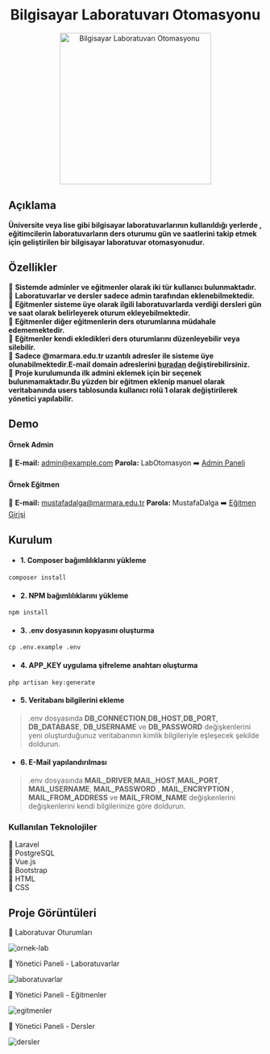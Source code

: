 <h1 align="center">Bilgisayar Laboratuvarı Otomasyonu</h1>

<p align="center">
  <a href="https://github.com/mustafadalga/bilgisayar-lab-otomasyonu">
    <img src="https://user-images.githubusercontent.com/25087769/93143117-f8341180-f6ef-11ea-9e15-6c029d6db2a1.png" alt="Bilgisayar Laboratuvarı Otomasyonu" width="300">
  </a>
</p>


## Açıklama 
**Üniversite veya lise gibi bilgisayar laboratuvarlarının kullanıldığı yerlerde , eğitimcilerin laboratuvarların ders oturumu gün ve saatlerini takip etmek için geliştirilen bir bilgisayar laboratuvar otomasyonudur.**

## Özellikler
  :large_blue_circle: **Sistemde adminler ve eğitmenler olarak iki tür kullanıcı bulunmaktadır.**  
  :large_blue_circle: **Laboratuvarlar ve dersler sadece admin tarafından eklenebilmektedir.**  
  :large_blue_circle: **Eğitmenler sisteme üye olarak ilgili laboratuvarlarda verdiği dersleri gün ve saat olarak belirleyerek oturum ekleyebilmektedir.**  
  :large_blue_circle: **Eğitmenler diğer eğitmenlerin ders oturumlarına müdahale edememektedir.**  
  :large_blue_circle: **Eğitmenler kendi ekledikleri ders oturumlarını düzenleyebilir veya silebilir.**  
  :large_blue_circle: **Sadece @marmara.edu.tr uzantılı adresler ile sisteme üye olunabilmektedir.E-mail domain adreslerini [buradan](https://github.com/mustafadalga/bilgisayar-lab-otomasyonu/blob/7049aed67531d2296fe5c8a55cb6ea8f531834e8/app/Http/Controllers/Auth/RegisterController.php#L57) değiştirebilirsiniz.**  
    :large_blue_circle: **Proje kurulumunda ilk admini eklemek için bir seçenek bulunmamaktadır.Bu yüzden bir eğitmen eklenip manuel olarak veritabanında users tablosunda kullanıcı rolü 1 olarak değiştirilerek yönetici yapılabilir.**  
  
## Demo
#### Örnek Admin 
  :small_blue_diamond:     **E-mail:** admin@example.com  **Parola:** LabOtomasyon :arrow_right: [Admin Paneli](https://labotomasyon.herokuapp.com/dashboard/login)
#### Örnek Eğitmen
  :small_blue_diamond: **E-mail:** mustafadalga@marmara.edu.tr  **Parola:** MustafaDalga :arrow_right: [Eğitmen Girişi](https://labotomasyon.herokuapp.com) 

## Kurulum
* #### 1. Composer bağımlılıklarını yükleme
 ```
composer install
```
* #### 2. NPM bağımlılıklarını yükleme
 ```
npm install
```
* #### 3. .env dosyasının kopyasını oluşturma
 ```
cp .env.example .env
```
* #### 4. APP_KEY uygulama şifreleme anahtarı oluşturma
 ```
php artisan key:generate
```
* #### 5. Veritabanı bilgilerini ekleme

> .env dosyasında **DB_CONNECTION**,**DB_HOST**,**DB_PORT**, **DB_DATABASE**, **DB_USERNAME** ve **DB_PASSWORD** değişkenlerini yeni oluşturduğunuz veritabanının kimlik bilgileriyle eşleşecek şekilde doldurun.

* #### 6. E-Mail yapılandırılması
> .env dosyasında **MAIL_DRIVER**,**MAIL_HOST**,**MAIL_PORT**, **MAIL_USERNAME**, **MAIL_PASSWORD** , **MAIL_ENCRYPTION** , **MAIL_FROM_ADDRESS** ve **MAIL_FROM_NAME** değişkenlerini değişkenlerini kendi bilgilerinize göre doldurun.


### Kullanılan Teknolojiler
 :small_blue_diamond: Laravel  
 :small_blue_diamond: PostgreSQL   
 :small_blue_diamond: Vue.js  
 :small_blue_diamond: Bootstrap    
 :small_blue_diamond: HTML    
 :small_blue_diamond: CSS  
 
 ## Proje Görüntüleri
 
:small_blue_diamond: Laboratuvar Oturumları

![ornek-lab](https://user-images.githubusercontent.com/25087769/93149830-13a71880-f700-11ea-80e4-91e33f353fc1.png)

:small_blue_diamond: Yönetici Paneli - Laboratuvarlar

![laboratuvarlar](https://user-images.githubusercontent.com/25087769/93150091-e3ac4500-f700-11ea-8e56-cf0b4bbda383.png)

:small_blue_diamond: Yönetici Paneli - Eğitmenler

![egitmenler](https://user-images.githubusercontent.com/25087769/93150090-e313ae80-f700-11ea-942a-86a2e89681b8.png)
 
:small_blue_diamond: Yönetici Paneli - Dersler

![dersler](https://user-images.githubusercontent.com/25087769/93150089-e1e28180-f700-11ea-846b-95dd909ad503.png)
